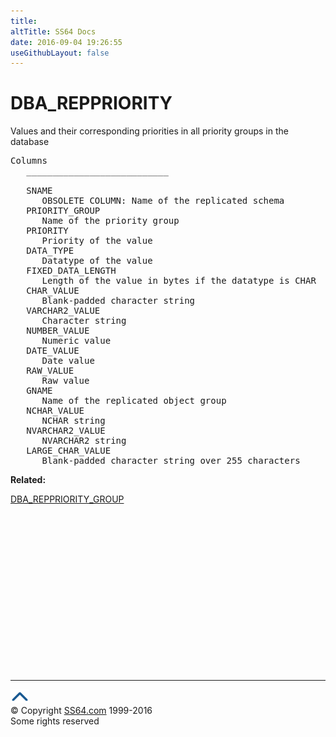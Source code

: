 ```yaml
---
title:
altTitle: SS64 Docs
date: 2016-09-04 19:26:55
useGithubLayout: false
---
```

<!-- #BeginLibraryItem "/Library/head_orad.lbi" --><!-- #EndLibraryItem --><h1>DBA_REPPRIORITY </h1><p> Values and their corresponding priorities in all priority groups in the database </p> 
 
<pre>Columns
   ___________________________
 
   SNAME
      OBSOLETE COLUMN: Name of the replicated schema
   PRIORITY_GROUP
      Name of the priority group
   PRIORITY
      Priority of the value
   DATA_TYPE
      Datatype of the value
   FIXED_DATA_LENGTH
      Length of the value in bytes if the datatype is CHAR
   CHAR_VALUE
      Blank-padded character string
   VARCHAR2_VALUE
      Character string
   NUMBER_VALUE
      Numeric value
   DATE_VALUE
      Date value
   RAW_VALUE
      Raw value
   GNAME
      Name of the replicated object group
   NCHAR_VALUE
      NCHAR string
   NVARCHAR2_VALUE
      NVARCHAR2 string
   LARGE_CHAR_VALUE
      Blank-padded character string over 255 characters</pre>
<p><b>Related:</b></p>
<p><a href="DBA_REPPRIORITY_GROUP.html">DBA_REPPRIORITY_GROUP</a></p><!-- #BeginLibraryItem "/Library/foot_orad.lbi" --><p><script async="" src="//pagead2.googlesyndication.com/pagead/js/adsbygoogle.js"></script>
<!-- oracle-footer -->
<ins class="adsbygoogle" style="display:inline-block;width:300px;height:250px" data-ad-client="ca-pub-6140977852749469" data-ad-slot="4275490898"></ins>
<script>
(adsbygoogle = window.adsbygoogle || []).push({});
</script></p>
<hr>
<div id="bl" class="footer"><a href="#"><img src="../images/top.png" width="30" height="22" alt="Back to the Top"></a></div>
<div id="br" class="footer, tagline">© Copyright <a href="http://ss64.com/">SS64.com</a> 1999-2016<br>
Some rights reserved</div>
<!-- #EndLibraryItem -->

